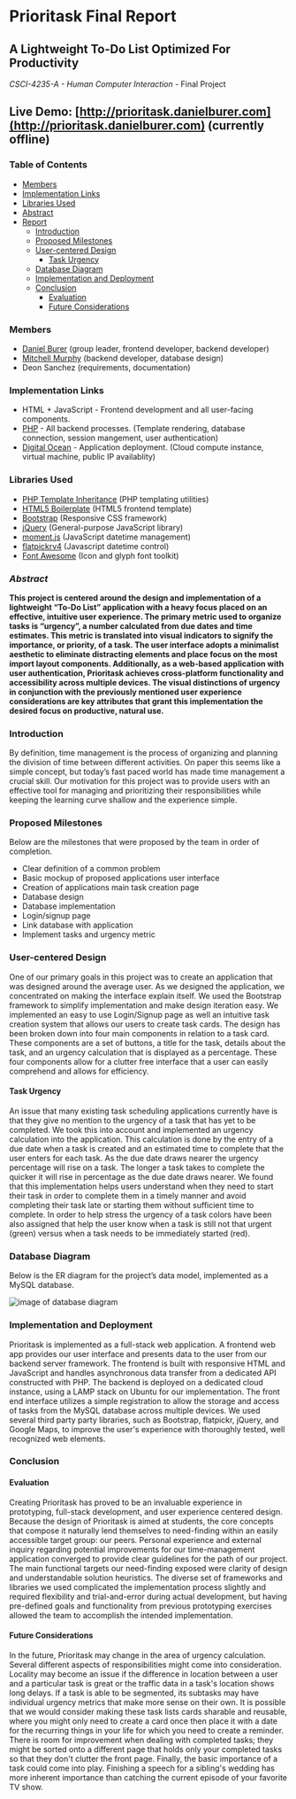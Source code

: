 # Prioritask Final Report

## A Lightweight To-Do List Optimized For Productivity

*CSCI-4235-A - Human Computer Interaction* - Final Project

## Live Demo: [http://prioritask.danielburer.com](http://prioritask.danielburer.com) (currently offline)

### Table of Contents

- [Members](#members)
- [Implementation Links](#implementation-links)
- [Libraries Used](#libraries-used)
- [Abstract](#abstract)
- [Report](#introduction)
  - [Introduction](#introduction)
  - [Proposed Milestones](#proposed-milestones)
  - [User-centered Design](#user-centered-design)
    - [Task Urgency](#task-urgency)
  - [Database Diagram](#database-diagram)
  - [Implementation and Deployment](#implementation-and-deployment)
  - [Conclusion](#conclusion)
    - [Evaluation](#evaluation)
    - [Future Considerations](#future-considerations)

### Members
- [Daniel Burer](https://github.com/dwburer) (group leader, frontend developer, backend developer)
- [Mitchell Murphy](https://github.com/mitchellm) (backend developer, database design)
- Deon Sanchez (requirements, documentation)

### Implementation Links
- HTML + JavaScript - Frontend development and all user-facing components.
- [PHP](http://www.php.net/) - All backend processes. (Template rendering, database connection, session mangement, user authentication)
- [Digital Ocean](https://www.digitalocean.com/) - Application deployment. (Cloud compute instance, virtual machine, public IP availablity)

### Libraries Used
- [PHP Template Inheritance](http://arshaw.com/phpti/) (PHP templating utilities)
- [HTML5 Boilerplate](https://html5boilerplate.com/) (HTML5 frontend template)
- [Bootstrap](https://getbootstrap.com/) (Responsive CSS framework)
- [jQuery](https://jquery.com/) (General-purpose JavaScript library)
- [moment.js](https://momentjs.com/) (JavaScript datetime management)
- [flatpickrv4](https://chmln.github.io/flatpickr/) (Javascript datetime control)
- [Font Awesome](http://fontawesome.io/) (Icon and glyph font toolkit)

### *Abstract*
**This project is centered around the design and implementation of a lightweight “To-Do List” application with a heavy focus placed on an effective, intuitive user experience. The primary metric used to organize tasks is “urgency”, a number calculated from due dates and time estimates. This metric is translated into visual indicators to signify the importance, or priority, of a task. The user interface adopts a minimalist aesthetic to eliminate distracting elements and place focus on the most import layout components. Additionally, as a web-based application with user authentication, Prioritask achieves cross-platform functionality and accessibility across multiple devices. The visual distinctions of urgency in conjunction with the previously mentioned user experience considerations are key attributes that grant this implementation the desired focus on productive, natural use.**

### Introduction

By definition, time management is the process of organizing and planning the division of time between different activities. On paper this seems like a simple concept, but today’s fast paced world has made time management a crucial skill. Our motivation for this project was to provide users with an effective tool for managing and prioritizing their responsibilities while keeping the learning curve shallow and the experience simple.

### Proposed Milestones

Below are the milestones that were proposed by the team in order of completion.

- Clear definition of a common problem
- Basic mockup of proposed applications user interface
- Creation of applications main task creation page
- Database design
- Database implementation
- Login/signup page
- Link database with application
- Implement tasks and urgency metric

### User-centered Design

One of our primary goals in this project was to create an application that was designed around the average user. As we designed the application, we concentrated on making the interface explain itself. We used the Bootstrap framework to simplify implementation and make design iteration easy. We implemented an easy to use Login/Signup page as well an intuitive task creation system that allows our users to create task cards. The design has been broken down into four main components in relation to a task card. These components are a set of buttons, a title for the task, details about the task, and an urgency calculation that is displayed as a percentage. These four components allow for a clutter free interface that a user can easily comprehend and allows for efficiency. 

#### Task Urgency

An issue that many existing task scheduling applications currently have is that they give no mention to the urgency of a task that has yet to be completed. We took this into account and implemented an urgency calculation into the application. This calculation is done by the entry of a due date when a task is created and an estimated time to complete that the user enters for each task. As the due date draws nearer the urgency percentage will rise on a task. The longer a task takes to complete the quicker it will rise in percentage as the due date draws nearer. We found that this implementation helps users understand when they need to start their task in order to complete them in a timely manner and avoid completing their task late or starting them without sufficient time to complete. In order to help stress the urgency of a task colors have been also assigned that help the user know when a task is still not that urgent (green) versus when a task needs to be immediately started (red).

### Database Diagram

Below is the ER diagram for the project’s data model, implemented as a MySQL database.

![image of database diagram](https://github.com/dwburer/Prioritask/blob/master/mysql/DIAGRAM.png)

### Implementation and Deployment

Prioritask is implemented as a full-stack web application. A frontend web app provides our user interface and presents data to the user from our backend server framework. The frontend is built with responsive HTML and JavaScript and handles asynchronous data transfer from a dedicated API constructed with PHP. The backend is deployed on a dedicated cloud instance, using a LAMP stack on Ubuntu for our implementation. The front end interface utilizes a simple registration to allow the storage and access of tasks from the MySQL database across multiple devices. We used several third party party libraries, such as Bootstrap, flatpickr, jQuery, and Google Maps, to improve the user's experience with thoroughly tested, well recognized web elements.

### Conclusion

#### Evaluation

Creating Prioritask has proved to be an invaluable experience in prototyping, full-stack development, and user experience centered design. Because the design of Prioritask is aimed at students, the core concepts that compose it naturally lend themselves to need-finding within an easily accessible target group: our peers. Personal experience and external inquiry regarding potential improvements for our time-management application converged to provide clear guidelines for the path of our project. The main functional targets our need-finding exposed were clarity of design and understandable solution heuristics. The diverse set of frameworks and libraries we used complicated the implementation process slightly and required flexibility and trial-and-error during actual development, but having pre-defined goals and functionality from previous prototyping exercises allowed the team to accomplish the intended implementation.

#### Future Considerations

In the future, Prioritask may change in the area of urgency calculation. Several different aspects of responsibilities might come into consideration. Locality may become an issue if the difference in location between a user and a particular task is great or the traffic data in a task's location shows long delays. If a task is able to be segmented, its subtasks may have individual urgency metrics that make more sense on their own. It is possible that we would consider making these task lists cards sharable and reusable, where you might only need to create a card once then place it with a date for the recurring things in your life for which you need to create a reminder. There is room for improvement when dealing with completed tasks; they might be sorted onto a different page that holds only your completed tasks so that they don't clutter the front page. Finally, the basic importance of a task could come into play. Finishing a speech for a sibling's wedding has more inherent importance than catching the current episode of your favorite TV show.
